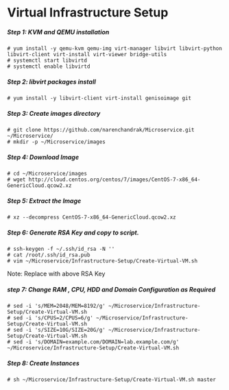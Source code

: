 # Virtual Infrastructure Setup

##### Step 1: KVM and QEMU installation

```shell
# yum install -y qemu-kvm qemu-img virt-manager libvirt libvirt-python libvirt-client virt-install virt-viewer bridge-utils
# systemctl start libvirtd
# systemctl enable libvirtd
```

##### Step 2: libvirt packages install

```shell
# yum install -y libvirt-client virt-install genisoimage git
```

##### Step 3: Create images directory

```shell
# git clone https://github.com/narenchandrak/Microservice.git ~/Microservice/
# mkdir -p ~/Microservice/images
```

##### Step 4: Download Image

```shell
# cd ~/Microservice/images
# wget http://cloud.centos.org/centos/7/images/CentOS-7-x86_64-GenericCloud.qcow2.xz
```

##### Step 5: Extract the Image

```shell
# xz --decompress CentOS-7-x86_64-GenericCloud.qcow2.xz
```

##### Step 6: Generate RSA Key and copy to script.

```shell
# ssh-keygen -f ~/.ssh/id_rsa -N ''
# cat /root/.ssh/id_rsa.pub
# vim ~/Microservice/Infrastructure-Setup/Create-Virtual-VM.sh
```

Note: Replace with above RSA Key

##### step 7: Change RAM , CPU, HDD and Domain Configuration as Required

```shell
# sed -i 's/MEM=2048/MEM=8192/g' ~/Microservice/Infrastructure-Setup/Create-Virtual-VM.sh
# sed -i 's/CPUS=2/CPUS=6/g' ~/Microservice/Infrastructure-Setup/Create-Virtual-VM.sh
# sed -i 's/SIZE=10G/SIZE=20G/g' ~/Microservice/Infrastructure-Setup/Create-Virtual-VM.sh
# sed -i 's/DOMAIN=example.com/DOMAIN=lab.example.com/g' ~/Microservice/Infrastructure-Setup/Create-Virtual-VM.sh
```

##### Step 8: Create Instances

```shell
# sh ~/Microservice/Infrastructure-Setup/Create-Virtual-VM.sh master
```